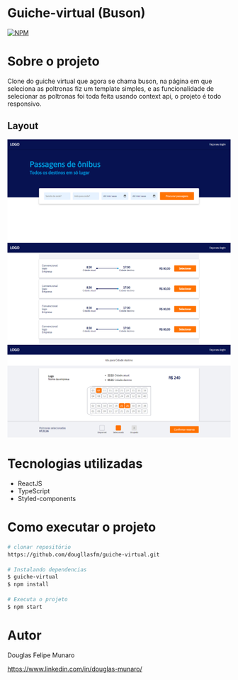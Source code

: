 # Guiche-virtual (Buson)
[![NPM](https://img.shields.io/npm/l/react)](https://github.com/dougllasfm/guiche-virtual/blob/main/LICENSE) 

# Sobre o projeto

Clone do guiche virtual que agora se chama buson, na página em que seleciona as poltronas fiz um template simples, e as funcionalidade de selecionar as poltronas foi toda feita usando context api, o projeto é todo responsivo.

## Layout 
![Tela de busca](https://github.com/dougllasfm/guiche-virtual/blob/main/src/assets/screencapture-localhost-3000-2021-11-29-10_29_43.png)
![Tela de opções](https://github.com/dougllasfm/guiche-virtual/blob/main/src/assets/screencapture-localhost-3000-comprar-passagem-2021-11-29-10_30_00.png)
![Tela de seleção de poltronas](https://github.com/dougllasfm/guiche-virtual/blob/main/src/assets/screencapture-localhost-3000-escolher-poltrona-2021-11-29-10_30_19.png)

# Tecnologias utilizadas
- ReactJS
- TypeScript
- Styled-components
# Como executar o projeto

```bash
# clonar repositório
https://github.com/dougllasfm/guiche-virtual.git

# Instalando dependencias
$ guiche-virtual
$ npm install

# Executa o projeto
$ npm start
```

# Autor

Douglas Felipe Munaro

https://www.linkedin.com/in/douglas-munaro/
